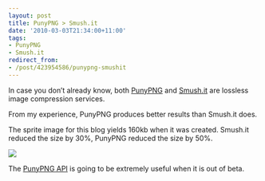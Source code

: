 ```yaml
---
layout: post
title: PunyPNG > Smush.it
date: '2010-03-03T21:34:00+11:00'
tags:
- PunyPNG
- Smush.it
redirect_from:
- /post/423954586/punypng-smushit
---
```

In case you don’t already know, both [PunyPNG](http://www.gracepointafterfive.com/punypng/) and [Smush.it](http://developer.yahoo.com/yslow/smushit/) are lossless image compression services.

From my experience, PunyPNG produces better results than Smush.it does.

The sprite image for this blog yields 160kb when it was created. Smush.it reduced the size by 30%, PunyPNG reduced the size by 50%.

![](/img/posts/old/tumblr_kypcjfCp7r1qalr27.png)

The [PunyPNG API](http://www.gracepointafterfive.com/punypng/api) is going to be extremely useful when it is out of beta.

